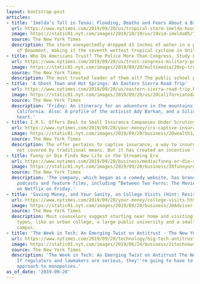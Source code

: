 ```yaml
---
layout: bootstrap-post
articles:
- title: 'Imelda’s Toll in Texas: Flooding, Deaths and Fears About a Bridge'
  url: https://www.nytimes.com/2019/09/20/us/tropical-storm-imelda-houston-texas.html
  image: https://static01.nyt.com/images/2019/10/19/us/19vid-imelda05/19vid-imelda05-facebookJumbo.jpg
  source: The New York Times
  description: The storm unexpectedly dropped 43 inches of water in a pocket south
    of Beaumont, making it the seventh wettest tropical cyclone in United States history.
- title: Who Do Americans Trust? The Police More Than Congress, Study Finds
  url: https://www.nytimes.com/2019/09/20/us/trust-congress-military-police.html
  image: https://static01.nyt.com/images/2019/09/20/multimedia/20xp-trust2/20xp-trust2-facebookJumbo.jpg
  source: The New York Times
  description: The most trusted leader of them all? The public school principal.
- title: 'A Ghost Town and Hot Springs: An Eastern Sierra Road Trip'
  url: https://www.nytimes.com/2019/09/20/us/eastern-sierra-road-trip.html
  image: https://static01.nyt.com/images/2019/09/20/us/20californiatoday02/20californiatoday02-facebookJumbo.jpg
  source: The New York Times
  description: 'Friday: An itinerary for an adventure in the mountains and lakes of
    California. Also: A profile of the activist Ady Barkan, and a Silicon Valley telltale
    heart.'
- title: I.R.S. Offers Deal to Small Insurance Companies Under Scrutiny
  url: https://www.nytimes.com/2019/09/20/your-money/irs-captive-insurance.html
  image: https://static01.nyt.com/images/2019/09/20/business/20wealth1/20wealth1-facebookJumbo.jpg
  source: The New York Times
  description: The offer pertains to captive insurance, a way to insure against risks
    not covered by traditional means. But it has created an incentive for tax avoidance.
- title: Funny or Die Finds New Life in the Streaming Era
  url: https://www.nytimes.com/2019/09/20/business/media/funny-or-die-streaming.html
  image: https://static01.nyt.com/images/2019/09/20/business/20funnyordie1/20funnyordie1-facebookJumbo.jpg
  source: The New York Times
  description: 'The company, which began as a comedy website, has branched out to
    podcasts and feature films, including “Between Two Ferns: The Movie,” which debuts
    on Netflix on Friday.'
- title: 'Saving Money, and Your Sanity, on College Visits (Hint: Resist the Swag)'
  url: https://www.nytimes.com/2019/09/20/your-money/college-visits.html
  image: https://static01.nyt.com/images/2019/09/20/business/20Adviser-illo/20Adviser-illo-facebookJumbo.jpg
  source: The New York Times
  description: Most counselors suggest starting near home and visiting a mix of college
    types, like an urban college, a large public university and a small, liberal arts
    campus.
- title: 'The Week in Tech: An Emerging Twist on Antitrust - The New York Times'
  url: https://www.nytimes.com/2019/09/20/technology/big-tech-antitrust.html
  image: https://static01.nyt.com/images/2019/06/24/business/21technewsletter-print/21technewsletter-facebookJumbo.jpg
  source: The New York Times
  description: 'The Week in Tech: An Emerging Twist on Antitrust The New York Times
    If regulators and lawmakers are serious, they''re going to have to rethink a traditional
    approach to monopolies.'
as_of_date: '2019-09-20'
---
```


